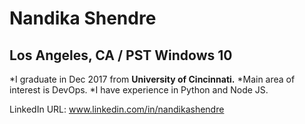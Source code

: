 # Nandika Shendre
## Los Angeles, CA / PST Windows 10
*I graduate in Dec 2017 from **University of Cincinnati.**
*Main area of interest is DevOps.
*I have experience in Python and Node JS.


LinkedIn URL: www.linkedin.com/in/nandikashendre
